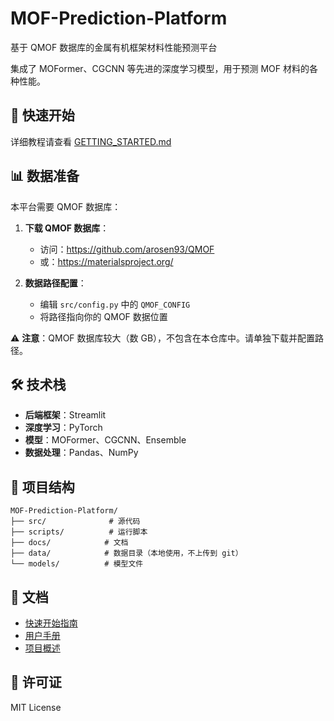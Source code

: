 # MOF-Prediction-Platform

基于 QMOF 数据库的金属有机框架材料性能预测平台

集成了 MOFormer、CGCNN 等先进的深度学习模型，用于预测 MOF 材料的各种性能。

## 🚀 快速开始

详细教程请查看 [GETTING_STARTED.md](GETTING_STARTED.md)

## 📊 数据准备

本平台需要 QMOF 数据库：

1. **下载 QMOF 数据库**：
   - 访问：https://github.com/arosen93/QMOF
   - 或：https://materialsproject.org/
   
2. **数据路径配置**：
   - 编辑 `src/config.py` 中的 `QMOF_CONFIG`
   - 将路径指向你的 QMOF 数据位置

⚠️ **注意**：QMOF 数据库较大（数 GB），不包含在本仓库中。请单独下载并配置路径。

## 🛠️ 技术栈

- **后端框架**：Streamlit
- **深度学习**：PyTorch
- **模型**：MOFormer、CGCNN、Ensemble
- **数据处理**：Pandas、NumPy

## 📁 项目结构

```
MOF-Prediction-Platform/
├── src/              # 源代码
├── scripts/          # 运行脚本
├── docs/            # 文档
├── data/            # 数据目录（本地使用，不上传到 git）
└── models/          # 模型文件
```

## 📖 文档

- [快速开始指南](GETTING_STARTED.md)
- [用户手册](docs/user_guide.md)
- [项目概述](PROJECT_SUMMARY.md)

## 📄 许可证

MIT License
